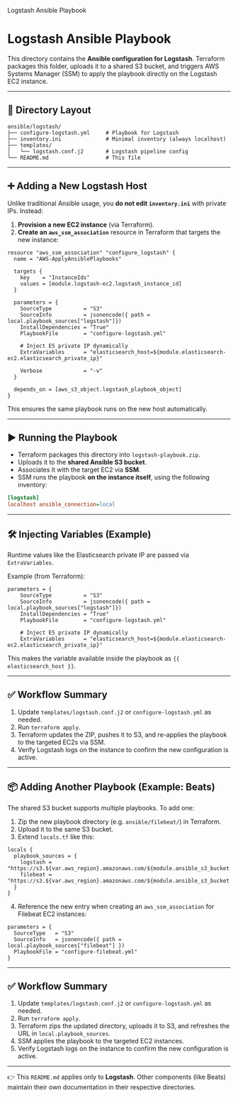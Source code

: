 Logstash Ansible Playbook

# Logstash Ansible Playbook

This directory contains the **Ansible configuration for Logstash**.
Terraform packages this folder, uploads it to a shared S3 bucket, and triggers AWS Systems Manager (SSM) to apply the playbook directly on the Logstash EC2 instance.

---

## 📂 Directory Layout

```
ansible/logstash/
├── configure-logstash.yml     # Playbook for Logstash
├── inventory.ini              # Minimal inventory (always localhost)
├── templates/
│   └── logstash.conf.j2       # Logstash pipeline config
└── README.md                  # This file
```

---

## ➕ Adding a New Logstash Host

Unlike traditional Ansible usage, you **do not edit `inventory.ini`** with private IPs.
Instead:

1. **Provision a new EC2 instance** (via Terraform).
2. **Create an `aws_ssm_association`** resource in Terraform that targets the new instance:

```hcl
resource "aws_ssm_association" "configure_logstash" {
  name = "AWS-ApplyAnsiblePlaybooks"

  targets {
    key    = "InstanceIds"
    values = [module.logstash-ec2.logstash_instance_id]
  }

  parameters = {
    SourceType          = "S3"
    SourceInfo          = jsonencode({ path = local.playbook_sources["logstash"]})
    InstallDependencies = "True"
    PlaybookFile        = "configure-logstash.yml"

    # Inject ES private IP dynamically
    ExtraVariables      = "elasticsearch_host=${module.elasticsearch-ec2.elasticsearch_private_ip}"

    Verbose             = "-v"
  }

  depends_on = [aws_s3_object.logstash_playbook_object]
}
```

This ensures the same playbook runs on the new host automatically.

---

## ▶️ Running the Playbook

* Terraform packages this directory into `logstash-playbook.zip`.
* Uploads it to the **shared Ansible S3 bucket**.
* Associates it with the target EC2 via **SSM**.
* SSM runs the playbook **on the instance itself**, using the following inventory:

```ini
[logstash]
localhost ansible_connection=local
```

---

## 🛠 Injecting Variables (Example)

Runtime values like the Elasticsearch private IP are passed via `ExtraVariables`.

Example (from Terraform):

```hcl
parameters = {
    SourceType          = "S3"
    SourceInfo          = jsonencode({ path = local.playbook_sources["logstash"]})
    InstallDependencies = "True"
    PlaybookFile        = "configure-logstash.yml"

    # Inject ES private IP dynamically
    ExtraVariables      = "elasticsearch_host=${module.elasticsearch-ec2.elasticsearch_private_ip}"
```

This makes the variable available inside the playbook as `{{ elasticsearch_host }}`.

---

## ✅ Workflow Summary

1. Update `templates/logstash.conf.j2` or `configure-logstash.yml` as needed.
2. Run `terraform apply`.
3. Terraform updates the ZIP, pushes it to S3, and re-applies the playbook to the targeted EC2s via SSM.
4. Verify Logstash logs on the instance to confirm the new configuration is active.

---


## 📦 Adding Another Playbook (Example: Beats)

The shared S3 bucket supports multiple playbooks.
To add one:

1. Zip the new playbook directory (e.g. `ansible/filebeat/`) in Terraform.
2. Upload it to the same S3 bucket.
3. Extend `locals.tf` like this:

```hcl
locals {
  playbook_sources = {
    logstash = "https://s3.${var.aws_region}.amazonaws.com/${module.ansible_s3_bucket.bucket_name}/${aws_s3_object.logstash_playbook_object.key}"
    filebeat = "https://s3.${var.aws_region}.amazonaws.com/${module.ansible_s3_bucket.bucket_name}/${aws_s3_object.filebeat_playbook_object.key}"
  }
}
```

4. Reference the new entry when creating an `aws_ssm_association` for Filebeat EC2 instances:

```hcl
parameters = {
  SourceType   = "S3"
  SourceInfo   = jsonencode({ path = local.playbook_sources["filebeat"] })
  PlaybookFile = "configure-filebeat.yml"
}
```

---

## ✅ Workflow Summary

1. Update `templates/logstash.conf.j2` or `configure-logstash.yml` as needed.
2. Run `terraform apply`.
3. Terraform zips the updated directory, uploads it to S3, and refreshes the URL in `local.playbook_sources`.
4. SSM applies the playbook to the targeted EC2 instances.
5. Verify Logstash logs on the instance to confirm the new configuration is active.

---

👉 This `README.md` applies only to **Logstash**.
Other components (like Beats) maintain their own documentation in their respective directories.

 
